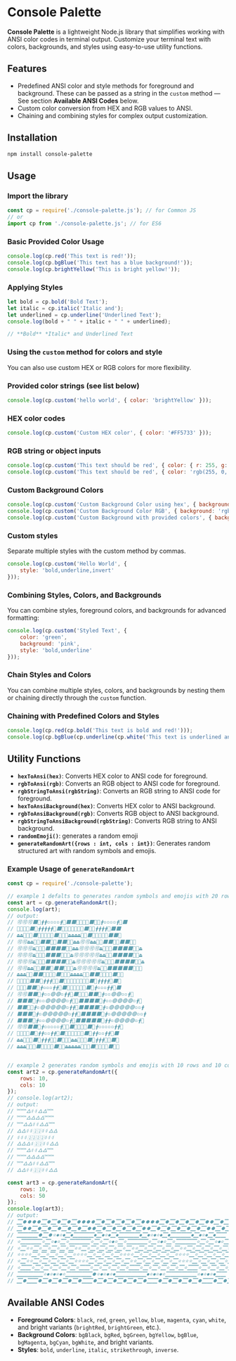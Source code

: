 # Console Palette

**Console Palette** is a lightweight Node.js library that simplifies working with ANSI color codes in terminal output. Customize your terminal text with colors, backgrounds, and styles using easy-to-use utility functions.

## Features

- Predefined ANSI color and style methods for foreground and background. These can be passed as a string in the `custom` method — See section **Available ANSI Codes** below.
- Custom color conversion from HEX and RGB values to ANSI.
- Chaining and combining styles for complex output customization.

## Installation

```bash
npm install console-palette
```

## Usage

### Import the library

```jsx
const cp = require('./console-palette.js'); // for Common JS
// or
import cp from './console-palette.js'; // for ES6
```

### Basic Provided Color Usage

```jsx
console.log(cp.red('This text is red!'));
console.log(cp.bgBlue('This text has a blue background!'));
console.log(cp.brightYellow('This is bright yellow!'));
```

### Applying Styles

```jsx
let bold = cp.bold('Bold Text');
let italic = cp.italic('Italic and');
let underlined = cp.underline('Underlined Text');
console.log(bold + " " + italic + " " + underlined);

// **Bold** *Italic* and Underlined Text
```

### Using the `custom` method for colors and style

You can also use custom HEX or RGB colors for more flexibility.

### Provided color strings (see list below)

```jsx
console.log(cp.custom('hello world', { color: 'brightYellow' }));
```

### HEX color codes

```jsx
console.log(cp.custom('Custom HEX color', { color: '#FF5733' }));
```

### RGB string or object inputs

```jsx
console.log(cp.custom('This text should be red', { color: { r: 255, g: 0, b: 0 } }));
console.log(cp.custom('This text should be red', { color: 'rgb(255, 0, 0)' }));
```

### Custom Background Colors

```jsx
console.log(cp.custom('Custom Background Color using hex', { background: '#34c3ff' }));
console.log(cp.custom('Custom Background Color RGB', { background: 'rgb(255, 0, 0)' }));
console.log(cp.custom('Custom Background with provided colors', { background: 'pink' }));
```

### Custom styles

Separate multiple styles with the custom method by commas.

```jsx
console.log(cp.custom('Hello World', {
    style: 'bold,underline,invert'
}));
```

### Combining Styles, Colors, and Backgrounds

You can combine styles, foreground colors, and backgrounds for advanced formatting:

```jsx
console.log(cp.custom('Styled Text', {
    color: 'green',
    background: 'pink',
    style: 'bold,underline'
}));
```

### Chain Styles and Colors

You can combine multiple styles, colors, and backgrounds by nesting them or chaining directly through the `custom` function.

### Chaining with Predefined Colors and Styles

```jsx
console.log(cp.red(cp.bold('This text is bold and red!')));
console.log(cp.bgBlue(cp.underline(cp.white('This text is underlined and has a blue background!'))));
```

## Utility Functions

- **`hexToAnsi(hex)`**: Converts HEX color to ANSI code for foreground.
- **`rgbToAnsi(rgb)`**: Converts an RGB object to ANSI code for foreground.
- **`rgbStringToAnsi(rgbString)`**: Converts an RGB string to ANSI code for foreground.
- **`hexToAnsiBackground(hex)`**: Converts HEX color to ANSI background.
- **`rgbToAnsiBackground(rgb)`**: Converts RGB object to ANSI background.
- **`rgbStringToAnsiBackground(rgbString)`**: Converts RGB string to ANSI background.
- **`randomEmoji()`**: generates a random emoji
- **`generateRandomArt({rows : int, cols : int})`**: Generates random structured art with random symbols and emojis.

### Example Usage of `generateRandomArt`

```jsx
const cp = require('./console-palette');

// example 1 defalts to generates random symbols and emojis with 20 rows and 30 columns
const art = cp.generateRandomArt();
console.log(art);
// output:
// 🉑🉑🉑⬛🐜🛉🛉▫▫▫▫🛉🐜⬛⬛🉑🉑🉑🉑⬛🐜🐜🛉▫▫▫▫🛉🐜⬛
// 🔔🔔🔔🉑⬛🐜🛉🛉🛉🛉🛉🐜⬛🉑🉑🔔🔔🔔🔔🉑⬛🐜🐜🛉🛉🛉🛉🐜⬛⬛
// ⏏⏏🔔🔔🉑⬛🐜🐜🐜🐜🐜⬛🉑🉑🔔⏏⏏⏏⏏🔔🉑⬛🐜🐜🐜🐜🐜⬛⬛🉑
// 🉑🉑⏏⏏🔔🉑⬛⬛🐜🐜⬛⬛🉑🔔⏏⏏🉑🉑⏏⏏🔔🉑⬛⬛🐜🐜⬛⬛🉑🔔
// 🉑🉑🉑⏏🔔🉑🉑⬛⬛⬛⬛🉑🔔⏏⏏🉑🉑🉑🉑⏏🔔🉑🉑⬛⬛⬛⬛🉑🔔⏏
// 🉑🉑🉑⏏🔔🔔🉑⬛⬛⬛🉑🉑🔔⏏🉑🉑🉑🉑🉑⏏⏏🔔🉑⬛⬛⬛⬛🉑🔔⏏
// 🉑🉑🉑⏏🔔🉑🉑⬛⬛⬛⬛🉑🔔⏏🉑🉑🉑🉑🉑⏏🔔🔔🉑⬛⬛⬛⬛🉑🔔⏏
// 🉑🉑⏏⏏🔔🉑⬛⬛🐜⬛⬛🉑🉑🔔⏏🉑🉑🉑🉑⏏🔔🉑⬛⬛⬛⬛⬛🉑🉑🔔
// ⏏⏏⏏🔔🉑⬛⬛🐜🐜🐜🐜⬛🉑🔔🔔⏏⏏⏏⏏🔔🉑⬛⬛🐜🐜🐜🐜⬛🉑🔔
// 🔔🔔🔔🉑⬛⬛🐜🛉🛉🛉🐜🐜⬛🉑🔔🔔🔔🔔🔔🉑🉑⬛🐜🛉🛉🛉🛉🐜⬛🉑
// 🔔🔔🉑⬛⬛🐜🛉▫▫▫🛉🛉🐜⬛🉑🉑🔔🔔🉑🉑⬛🐜🛉▫▫▫🛉🛉🐜⬛
// 🉑🉑⬛⬛🐜🛉▫▫🟣🟣▫🛉🛉🐜⬛🉑🉑🉑⬛⬛🐜🛉▫▫🟣🟣▫▫🛉🐜
// ⬛⬛⬛🐜🛉▫▫🟣🟣🟣🟣▫🛉🐜🐜⬛⬛⬛⬛🐜🛉▫▫🟣🟣🟣🟣▫🛉🐜
// ⬛⬛🐜🐜🛉▫🟣🟣🟣🟣🟣▫🛉🛉🐜⬛⬛⬛⬛🐜🛉▫🟣🟣🟣🟣🟣▫▫🛉
// ⬛⬛⬛🐜🛉▫🟣🟣🟣🟣🟣▫🛉🛉🐜⬛⬛⬛⬛🐜🛉▫🟣🟣🟣🟣🟣▫▫🛉
// ⬛⬛⬛🐜🛉▫▫🟣🟣🟣🟣▫🛉🐜⬛⬛⬛⬛⬛🐜🛉🛉▫🟣🟣🟣🟣▫🛉🐜
// 🉑🉑⬛⬛🐜🛉▫▫▫▫▫🛉🐜🐜⬛🉑🉑🉑🉑⬛🐜🛉▫▫▫▫▫🛉🛉🐜
// 🔔🔔🉑🉑⬛🐜🛉🛉▫▫🛉🛉🐜⬛🉑🔔🔔🔔🉑🉑⬛🐜🛉🛉▫▫🛉🛉🐜⬛
// ⏏⏏🔔🉑🉑⬛🐜🛉🛉🛉🐜🐜⬛🉑🔔🔔⏏⏏🔔🔔🉑⬛🐜🛉🛉🛉🐜🐜⬛🉑
// ⏏⏏⏏🔔🉑🉑⬛🐜🐜🐜🐜⬛🉑🔔⏏⏏⏏⏏⏏🔔🔔🉑⬛🐜🐜🐜🐜⬛🉑🔔


// example 2 generates random symbols and emojis with 10 rows and 10 columns
const art2 = cp.generateRandomArt({
    rows: 10,
    cols: 10
});
// console.log(art2);
// output:
// ™™™🜂🤅🤅🜂🜂™™
// ™™™🜂🜂🜂🜂™™™
// ™™🜂🜂🤅🤅🜂🜂™™
// 🜂🜂🤅🤅🀏🀏🤅🤅🜂🜂
// 🤅🤅🤅🀏🀏🀏🀏🤅🤅🤅
// 🜂🜂🜂🤅🀏🀏🤅🤅🜂🜂
// ™™™🜂🤅🤅🜂🜂™™
// ™™™🜂🜂🜂🜂™™™
// ™™🜂🜂🤅🤅🜂🜂™™
// 🜂🜂🤅🤅🀏🀏🤅🤅🜂🜂

const art3 = cp.generateRandomArt({
    rows: 10,
    cols: 50
});
console.log(art3);
// output:
// 🮀⏺⏺⏺⏺🮀⏺🮀⏺🮀⏺🮀⏺⏺⏺⏺🮀⏺🮀⏺🮀⏺🮀⏺🮀⏺⏺⏺⏺🮀⏺🮀⏺🮀⏺🮀⏺🮀⏺⏺🮀⏺🮀⏺🮀⏺🮀⏺🮀⏺
// 🮀⏺⏺🮀⏺🮀⏺🮀⏺🮀⏺🮀⏺🮀⏺⏺🮀⏺🮀⏺🮀⏺🮀⏺🮀⏺⏺🮀⏺🮀⏺🮀⏺🮀⏺🮀⏺🮀⏺⏺🮀⏺🮀⏺🮀⏺🮀⏺🮀⏺
// 🮀🮀🮀🮀⏺🮀⏺⭐⏺⭐⏺🮀⏺🮀🮀🮀🮀⏺🮀⏺⭐⏺🮀⏺🮀🮀🮀🮀⏺🮀⏺⭐⏺⭐⏺🮀⏺🮀🮀🮀🮀⏺🮀⏺⭐⏺🮀⏺🮀🮀
// ⭐🮀🮀🮀🮀⭐🮀⭐⏺⭐🮀⭐🮀🮀🮀🮀⭐🮀⭐🮀⭐⏺⭐🮀⭐🮀🮀🮀🮀⭐🮀⭐⏺⭐🮀⭐🮀🮀🮀🮀⭐🮀⭐🮀⭐⏺⭐🮀⭐🮀
// ⭐🮀⭐⭐🮀⭐🮀⭐🮀⭐🮀⭐🮀⭐⭐🮀⭐🮀⭐🮀⭐🮀⭐🮀⭐🮀⭐⭐🮀⭐🮀⭐🮀⭐🮀⭐🮀⭐⭐🮀⭐🮀⭐🮀⭐🮀⭐🮀⭐🮀
// ⭐⭐⭐⭐🮀⭐🮀⭐🮀⭐🮀⭐🮀⭐⭐⭐⭐🮀⭐🮀⭐🮀⭐🮀⭐⭐⭐⭐🮀⭐🮀⭐🮀⭐🮀⭐🮀⭐⭐⭐⭐🮀⭐🮀⭐🮀⭐🮀⭐🮀
// ⭐🮀⭐⭐🮀⭐🮀⭐🮀⭐🮀⭐🮀⭐⭐⭐⭐🮀⭐🮀⭐🮀⭐🮀⭐🮀⭐⭐🮀⭐🮀⭐🮀⭐🮀⭐🮀⭐⭐⭐⭐🮀⭐🮀⭐🮀⭐🮀⭐🮀
// ⭐🮀🮀⭐🮀⭐🮀⭐🮀⭐🮀⭐🮀⭐🮀🮀⭐🮀⭐🮀⭐🮀⭐🮀⭐🮀🮀⭐🮀⭐🮀⭐🮀⭐🮀⭐🮀⭐🮀🮀⭐🮀⭐🮀⭐🮀⭐🮀⭐🮀
// 🮀🮀🮀🮀🮀⭐⏺⭐⏺⭐⏺⭐🮀🮀🮀🮀🮀⏺⭐⏺⭐⏺⭐⏺🮀🮀🮀🮀🮀🮀⏺⭐⏺⭐⏺⭐🮀🮀🮀🮀🮀🮀⭐⏺⭐⏺⭐⏺🮀🮀
// 🮀⏺🮀🮀⏺🮀⏺🮀⏺🮀⏺🮀⏺🮀🮀⏺🮀⏺🮀⏺🮀⏺🮀⏺🮀⏺🮀🮀⏺🮀⏺🮀⏺🮀⏺🮀⏺🮀🮀⏺🮀⏺🮀⏺🮀⏺🮀⏺🮀⏺

```
## Available ANSI Codes

- **Foreground Colors**: `black`, `red`, `green`, `yellow`, `blue`, `magenta`, `cyan`, `white`, and bright variants (`brightRed`, `brightGreen`, etc.).
- **Background Colors**: `bgBlack`, `bgRed`, `bgGreen`, `bgYellow`, `bgBlue`, `bgMagenta`, `bgCyan`, `bgWhite`, and bright variants.
- **Styles**: `bold`, `underline`, `italic`, `strikethrough`, `inverse`.
